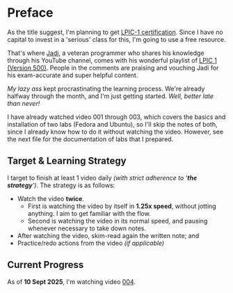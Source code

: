 # Preface
As the title suggest, I'm planning to get [LPIC-1 certification](https://www.lpi.org/our-certifications/lpic-1-overview/). Since I have no capital to invest in a 'serious' class for this, I'm going to use a free resource. 

That's where [Jadi](https://www.youtube.com/c/geekingjadi), a veteran programmer who shares his knowledge through his YouTube channel, comes with his wonderful playlist of [LPIC 1 (Version 500)](https://youtube.com/playlist?list=PLFOYXCPEqdNUU55Xvgst8wGTWnz_sd-cj). People in the comments are praising and vouching Jadi for his exam-accurate and super helpful content. 

*My lazy ass* kept procrastinating the learning process. We're already halfway through the month, and I'm just getting started. *Well, better late than never!*

I have already watched video 001 through 003, which covers the basics and installation of two labs (Fedora and Ubuntu), so I'll skip the notes of both, since I already know how to do it without watching the video. However, see the next file for the documentation of labs that I prepared.

## Target & Learning Strategy
I target to finish at least 1 video daily *(with strict adherence to '**the strategy**')*. The strategy is as follows:
- Watch the video **twice**.
	- First is watching the video by itself in **1.25x speed**, without jotting anything. I aim to get familiar with the flow.
	- Second is watching the video in its normal speed, and pausing whenever necessary to take down notes.
- After watching the video, skim-read again the written note; and
- Practice/redo actions from the video *(if applicable)*

## Current Progress
As of **10 Sept 2025**, I'm watching video [004](https://youtu.be/xCPDxgp0zXY?si=8ce2ZOach2HerWf_&t=9).


